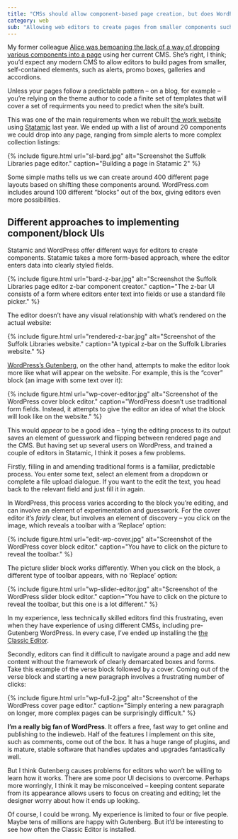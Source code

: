 ```yaml
---
title: "CMSs should allow component-based page creation, but does WordPress Gutenberg get it right?"
category: web
sub: "Allowing web editors to create pages from smaller components such as callouts, promos and alerts is a good thing. But what’s the best way to implement these in a CMS? Does the WordPress Gutenberg editor take the right approach?"
---
```


My former colleague [Alice was bemoaning the lack of a way of dropping various components into a page](https://twitter.com/alicetheunique/status/1371906984052723716) using her current CMS. She’s right, I think; you’d expect any modern CMS to allow editors to build pages from smaller, self-contained elements, such as alerts, promo boxes, galleries and accordions.

Unless your pages follow a predictable pattern – on a blog, for example – you’re relying on the theme author to code a finite set of templates that will cover a set of requirments you need to predict when the site’s built.

This was one of the main requirements when we rebuilt [the work website](https://www.suffolklibraries.co.uk) using [Statamic](https://statamic.com/) last year. We ended up with a list of around 20 components we could drop into any page, ranging from simple alerts to more complex collection listings:

{% include figure.html url="sl-bard.jpg" alt="Screenshot the Suffolk Libraries page editor." caption="Building a page in Statamic 2" %}

Some simple maths tells us we can create around 400 different page layouts based on shifting these components around. WordPress.com includes around 100 different “blocks” out of the box, giving editors even more possibilities.

## Different approaches to implementing component/block UIs

Statamic and WordPress offer different ways for editors to create components. Statamic takes a more form-based approach, where the editor enters data into clearly styled fields.

{% include figure.html url="bard-z-bar.jpg" alt="Screenshot the Suffolk Libraries page editor z-bar component creator." caption="The z-bar UI consists of a form where editors enter text into fields or use a standard file picker." %}

The editor doesn’t have any visual relationship with what’s rendered on the actual website:

{% include figure.html url="rendered-z-bar.jpg" alt="Screenshot of the Suffolk Libraries website." caption="A typical z-bar on the Suffolk Libraries website." %}

[WordPress’s Gutenberg](https://wordpress.org/gutenberg/), on the other hand, attempts to make the editor look more like what will appear on the website. For example, this is the “cover” block (an image with some text over it):

{% include figure.html url="wp-cover-editor.jpg" alt="Screenshot of the WordPress cover block editor." caption="WordPress doesn’t use traditional form fields. Instead, it attempts to give the editor an idea of what the block will look like on the website." %}

This would _appear_ to be a good idea – tying the editing process to its output saves an element of guesswork and flipping between rendered page and the CMS. But having set up several users on WordPress, and trained a couple of editors in Statamic, I think it poses a few problems.

Firstly, filling in and amending traditional forms is a familiar, predictable process. You enter some text, select an element from a dropdown or complete a file upload dialogue. If you want to the edit the text, you head back to the relevant field and just fill it in again.

In WordPress, this process varies according to the block you’re editing, and can involve an element of experimentation and guesswork. For the cover editor it’s _fairly_ clear, but involves an element of discovery – you click on the image, which reveals a toolbar with a ‘Replace’ option:

{% include figure.html url="edit-wp-cover.jpg" alt="Screenshot of the WordPress cover block editor." caption="You have to click on the picture to reveal the toolbar." %}

The picture slider block works differently. When you click on the block, a different type of toolbar appears, with no ‘Replace’ option:

{% include figure.html url="wp-slider-editor.jpg" alt="Screenshot of the WordPress slider block editor." caption="You have to click on the picture to reveal the toolbar, but this one is a lot different." %}

In my experience, less technically skilled editors find this frustrating, even when they have experience of using different CMSs, including pre-Gutenberg WordPress. In every case, I’ve ended up installing the [the Classic Editor](https://wordpress.org/plugins/classic-editor/).

Secondly, editors can find it difficult to navigate around a page and add new content without the framework of clearly demarcated boxes and forms. Take this example of the verse block followed by a cover. Coming out of the verse block and starting a new paragraph involves a frustrating number of clicks:

{% include figure.html url="wp-full-2.jpg" alt="Screenshot of the WordPress cover page editor." caption="Simply entering a new paragraph on longer, more complex pages can be surprisingly difficult." %}

**I’m a really big fan of WordPress**. It offers a free, fast way to get online and publishing to the indieweb. Half of the features I implement on this site, such as comments, come out of the box. It has a huge range of plugins, and is mature, stable software that handles updates and upgrades fantastically well.

But I think Gutenberg causes problems for editors who won’t be willing to learn how it works. There are some poor UI decisions to overcome. Perhaps more worringly, I think it may be misconceived – keeping content separate from its appearance allows users to focus on creating and editing; let the designer worry about how it ends up looking.

Of course, I could be wrong. My experience is limited to four or five people. Maybe tens of millions are happy with Gutenberg. But it’d be interesting to see how often the Classic Editor is installed.

